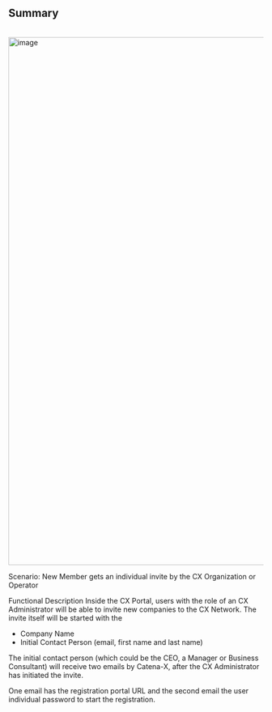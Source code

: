## Summary

<br>

<img width="1044" alt="image" src="https://user-images.githubusercontent.com/94133633/217117360-bbe57f2a-f0d3-4b32-aacf-823a45ca449d.png">
<br>

Scenario: New Member gets an individual invite by the CX Organization or Operator
<br>

Functional Description
Inside the CX Portal, users with the role of an CX Administrator will be able to invite new companies to the CX Network.
The invite itself will be started with the

- Company Name
- Initial Contact Person (email, first name and last name)
  <br>

The initial contact person (which could be the CEO, a Manager or Business Consultant) will receive two emails by Catena-X, after the CX Administrator has initiated the invite.

One email has the registration portal URL and the second email the user individual password to start the registration.

<br>
<br>
